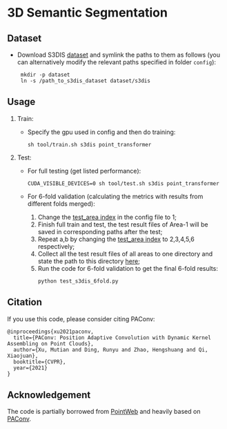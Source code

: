 # 3D Semantic Segmentation

## Dataset
- Download S3DIS [dataset](https://drive.google.com/drive/folders/12wLblskNVBUeryt1xaJTQlIoJac2WehV) and symlink the paths to them as follows (you can alternatively modify the relevant paths specified in folder `config`):
    ```
     mkdir -p dataset
     ln -s /path_to_s3dis_dataset dataset/s3dis
     ```

## Usage

1. Train:

   - Specify the gpu used in config and then do training:

     ```shell
     sh tool/train.sh s3dis point_transformer
     ```

2. Test:

   - For full testing (get listed performance):

     ```shell
     CUDA_VISIBLE_DEVICES=0 sh tool/test.sh s3dis point_transformer
     ```
    
   - For 6-fold validation (calculating the metrics with results from different folds merged): 
     1) Change the [test_area index](https://github.com/POSTECH-CVLab/point-transformer/blob/main/scene_seg/config/s3dis/s3dis_point_transformer.yaml#L7) in the config file to 1;
     2) Finish full train and test, the test result files of Area-1 will be saved in corresponding paths after the test;
     3) Repeat a,b by changing the [test_area index](https://github.com/POSTECH-CVLab/point-transformer/blob/main/scene_seg/config/s3dis/s3dis_point_transformer.yaml#L7) to 2,3,4,5,6 respectively;
     4) Collect all the test result files of all areas to one directory and state the path to this directory [here](https://github.com/POSTECH-CVLab/point-transformer/blob/main/scene_seg/tool/test_s3dis_6fold.py#L52);
     5) Run the code for 6-fold validation to get the final 6-fold results:
        ```shell
        python test_s3dis_6fold.py
        ```
        
    
   
[comment]: <> (5. Visualization: [tensorboardX]&#40;https://github.com/lanpa/tensorboardX&#41; incorporated for better visualization.)

[comment]: <> (   ```shell)

[comment]: <> (   tensorboard --logdir=run1:$EXP1,run2:$EXP2 --port=6789)

[comment]: <> (   ```)


[comment]: <> (6. Other:)

[comment]: <> (   - Video predictions: Youtube [LINK]&#40;&#41;.)


## Citation

If you use this code, please consider citing PAConv:

```
@inproceedings{xu2021paconv,
  title={PAConv: Position Adaptive Convolution with Dynamic Kernel Assembling on Point Clouds},
  author={Xu, Mutian and Ding, Runyu and Zhao, Hengshuang and Qi, Xiaojuan},
  booktitle={CVPR},
  year={2021}
}
```

## Acknowledgement
The code is partially borrowed from [PointWeb](https://github.com/hszhao/PointWeb) and heavily based on [PAConv](https://github.com/CVMI-Lab/PAConv).